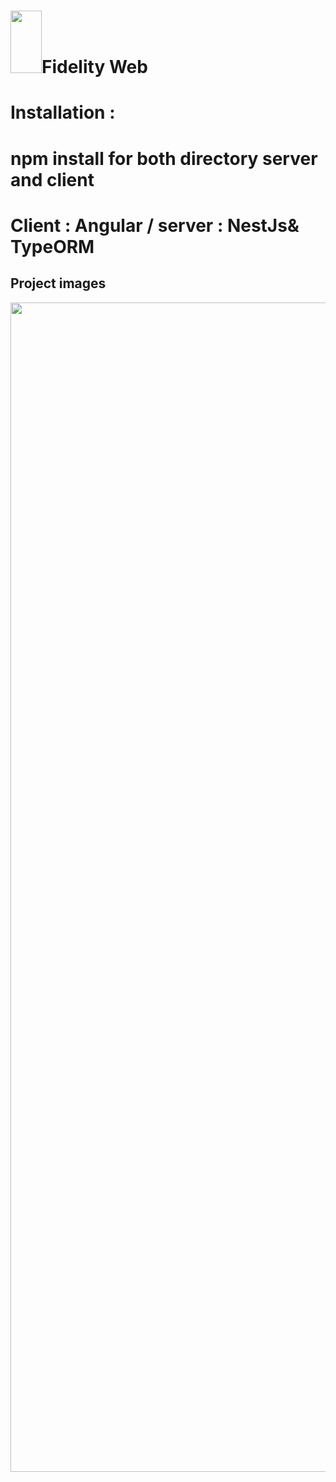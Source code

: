 # <img src="https://user-images.githubusercontent.com/48072325/100393906-90793b80-303b-11eb-8919-1d3c53697690.png" width="50" height="100" >Fidelity Web
 
# Installation : 
# npm install for both directory server and client 
# Client : Angular / server : NestJs& TypeORM 

## Project images

<img src="https://user-images.githubusercontent.com/48072325/100394286-d551a200-303c-11eb-88a6-261c2d5de9c7.PNG" width="902" height="1871">
